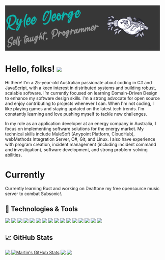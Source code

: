![Header](https://raw.githubusercontent.com/112RG/112RG/main/banner.png "Header")


# Hello, folks! <img src="https://raw.githubusercontent.com/MartinHeinz/MartinHeinz/master/wave.gif" width="30px">

Hi there! I'm a 25-year-old Australian passionate about coding in C# and JavaScript, with a keen interest in distributed systems and building robust, scalable software. I’m currently focused on learning Domain-Driven Design to enhance my software design skills. I’m a strong advocate for open source and enjoy contributing to projects whenever I can. When I'm not coding, I like playing games and staying updated on the latest tech trends. I'm constantly learning and love pushing myself to tackle new challenges.

In my role as an application developer at an energy company in Australia, I focus on implementing software solutions for the energy market. My technical skills include MuleSoft (Anypoint Platform, CloudHub), webMethods Integration Server, C#, Git, and Linux. I also have experience with program creation, incident management (including incident command and investigation), software development, and strong problem-solving abilities.

# Currently

Currently learning Rust and working on Deaftone my free opensource music server to combat Subsonic!.

## 🔧 Technologies & Tools
![](https://img.shields.io/badge/OS-Linux-informational?style=flat&logo=linux&logoColor=white&color=2bbc8a)
![](https://img.shields.io/badge/Editor-IntelliJ_IDEA-informational?style=flat&logo=intellij-idea&logoColor=white&color=2bbc8a)
![](https://img.shields.io/badge/Editor-VSCode-informational?style=flat&logo=visual-studio-code&logoColor=white&color=2bbc8a)
![](https://img.shields.io/badge/Code-Python-informational?style=flat&logo=python&logoColor=white&color=2bbc8a)
![](https://img.shields.io/badge/Code-JavaScript-informational?style=flat&logo=javascript&logoColor=white&color=2bbc8a)
![](https://img.shields.io/badge/Code-Rust-informational?style=flat&logo=rust&logoColor=white&color=2bbc8a)
![](https://img.shields.io/badge/Code-Golang-informational?style=flat&logo=go&logoColor=white&color=2bbc8a)
![](https://img.shields.io/badge/Code-Vue-informational?style=flat&logo=vue.js&logoColor=white&color=2bbc8a)
![](https://img.shields.io/badge/Shell-Bash-informational?style=flat&logo=gnu-bash&logoColor=white&color=2bbc8a)
![](https://img.shields.io/badge/Tools-Docker-informational?style=flat&logo=docker&logoColor=white&color=2bbc8a)
![](https://img.shields.io/badge/Tools-Kubernetes-informational?style=flat&logo=kubernetes&logoColor=white&color=2bbc8a)
![](https://img.shields.io/badge/DB-Mongo-informational?style=flat&logo=mongodb&logoColor=white&color=2bbc8a)
![](https://img.shields.io/badge/DB-MYSQL-informational?style=flat&logo=mysql&logoColor=white&color=2bbc8a)
![](https://img.shields.io/badge/DB-MYSQL-informational?style=flat&logo=mysql&logoColor=white&color=2bbc8a)
![](https://img.shields.io/badge/DB-SQLITE-informational?style=flat&logo=sqlite&logoColor=white&color=2bbc8a)
![](https://komarev.com/ghpvc/?username=112RG&color=2bbc8a)
## &#x1f4c8; GitHub Stats

<a href="https://github.com/112RG/112RG">
  <img align="center" src="https://github-readme-stats-8isv-cwwfzer54-112rg.vercel.app/api/top-langs/?username=112RG&hide=java,html&title_color=ffffff&text_color=c9cacc&icon_color=2bbc8a&bg_color=1d1f21&exclude_repo=dotfiles,st,MSSetupScripts" />
</a>
<a href="https://github.com/112RG/112RG">
  <img align="center" src="https://github-readme-stats-8isv-cwwfzer54-112rg.vercel.app/api?username=112RG&show_icons=true&line_height=27&count_private=true&title_color=ffffff&text_color=c9cacc&icon_color=2bbc8a&bg_color=1d1f21" alt="Martin's GitHub Stats" />
</a>

<a href="https://github.com/Deaftone/Deaftone">
  <img align="center" src="https://github-readme-stats-8isv-cwwfzer54-112rg.vercel.app/api/pin/?username=Deaftone&repo=Deaftone&title_color=ffffff&text_color=c9cacc&icon_color=2bbc8a&bg_color=1d1f21" />
</a>


<a href="https://github.com/Deaftone/Orpheus">
  <img align="center" src="https://github-readme-stats-8isv-cwwfzer54-112rg.vercel.app/api/pin/?username=Deaftone&repo=Orpheus&title_color=ffffff&text_color=c9cacc&icon_color=2bbc8a&bg_color=1d1f21" />
</a>    

